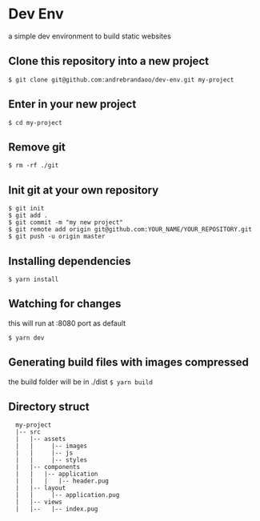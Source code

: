 # Dev Env

a simple dev environment to build static websites

## Clone this repository into a new project
`$ git clone git@github.com:andrebrandaoo/dev-env.git my-project`

## Enter in your new project

`$ cd my-project`

## Remove git

`$ rm -rf ./git`

## Init git at your own repository

```
$ git init
$ git add .
$ git commit -m "my new project"
$ git remote add origin git@github.com:YOUR_NAME/YOUR_REPOSITORY.git
$ git push -u origin master
```

## Installing dependencies

`$ yarn install`

## Watching for changes

this will run at :8080 port as default

`$ yarn dev`

## Generating build files with images compressed

the build folder will be in ./dist
`$ yarn build`

## Directory struct

```
  my-project
  |-- src
  |   |-- assets
  |   |     |-- images
  |   |     |-- js
  |   |     |-- styles
  |   |-- components
  |   |   |-- application
  |   |   |   |-- header.pug
  |   |-- layout
  |   |     |-- application.pug
  |   |-- views
  |   |--   |-- index.pug
```


